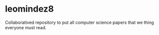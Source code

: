 # leomindez8
Collaboratived repository to put all computer science papers that we thing everyone must read.
